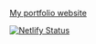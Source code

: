 [My portfolio website](https://jacobtucker.dev)

[![Netlify Status](https://api.netlify.com/api/v1/badges/a987c313-75cf-40a7-a403-6ff09ebb479f/deploy-status)](https://app.netlify.com/sites/jacobtucker/deploys)
